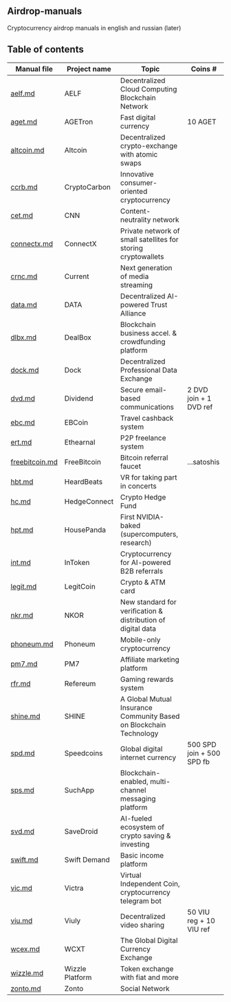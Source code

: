 ## Airdrop-manuals
Cryptocurrency airdrop manuals in english and russian (later)

## Table of contents
Manual file | Project name | Topic | Coins #
| - | - | - | - |
[aelf.md](aelf.md) | AELF | Decentralized Cloud Computing Blockchain Network | 
[aget.md](aget.md) | AGETron | Fast digital currency | 10 AGET
[altcoin.md](altcoin.md) | Altcoin | Decentralized crypto-exchange with atomic swaps | 
[ccrb.md](ccrb.md) | CryptoCarbon | Innovative consumer-oriented cryptocurrency | 
[cet.md](cet.md) | CNN | Content-neutrality network | 
[connectx.md](connectx.md) | ConnectX | Private network of small satellites for storing cryptowallets | 
[crnc.md](crnc.md) | Current | Next generation of media streaming | 
[data.md](data.md) | DATA | Decentralized AI-powered Trust Alliance | 
[dlbx.md](dlbx.md) | DealBox | Blockchain business accel. & crowdfunding platform | 
[dock.md](dock.md) | Dock | Decentralized Professional Data Exchange | 
[dvd.md](dvd.md) | Dividend | Secure email-based communications | 2 DVD join + 1 DVD ref
[ebc.md](ebc.md) | EBCoin | Travel cashback system | 
[ert.md](ert.md) | Ethearnal | P2P freelance system |
[freebitcoin.md](freebitcoin.md) | FreeBitcoin | Bitcoin referral faucet | ...satoshis
[hbt.md](hbt.md) | HeardBeats | VR for taking part in concerts |
[hc.md](hc.md) | HedgeConnect | Crypto Hedge Fund | 
[hpt.md](hpt.md) | HousePanda | First NVIDIA-baked (supercomputers, research) | 
[int.md](int.md) | InToken | Cryptocurrency for AI-powered B2B referrals |
[legit.md](legit.md) | LegitCoin | Crypto & ATM card |
[nkr.md](nkr.md) | NKOR | New standard for veriﬁcation & distribution of digital data | 
[phoneum.md](phoneum.md) | Phoneum | Mobile-only cryptocurrency |
[pm7.md](pm7.md) | PM7 | Affiliate marketing platform |
[rfr.md](rfr.md) | Refereum | Gaming rewards system | 
[shine.md](shine.md) | SHINE | A Global Mutual Insurance Community Based on Blockchain Technology | 
[spd.md](spd.md) | Speedcoins | Global digital internet currency | 500 SPD join + 500 SPD fb
[sps.md](sps.md) | SuchApp | Blockchain-enabled, multi-channel messaging platform |
[svd.md](svd.md) | SaveDroid | AI-fueled ecosystem of crypto saving & investing |
[swift.md](swift.md) | Swift Demand | Basic income platform | 
[vic.md](vic.md) | Victra | Virtual Independent Coin, cryptocurrency telegram bot | 
[viu.md](viu.md) | Viuly | Decentralized video sharing | 50 VIU reg + 10 VIU ref
[wcex.md](wcex.md) | WCXT | The Global Digital Currency Exchange |
[wizzle.md](wizzle.md) | Wizzle Platform | Token exchange with fiat and more | 
[zonto.md](zonto.md) | Zonto | Social Network |

